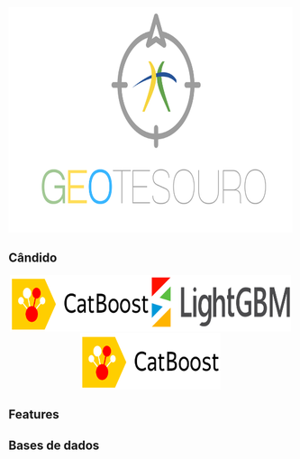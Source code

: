 <p align="center">
  <img width="770" height="400" src="https://github.com/pbizil/geotesouro/blob/main/imgs/2.png">
</p>

## Cândido

<p align="center">
  <img width="250" height="100" src="https://github.com/pbizil/geotesouro/blob/main/imgs/catboost.png"><img width="250" height="100" src="https://github.com/pbizil/geotesouro/blob/main/imgs/lightgbm.png"><img width="250" height="100" src="https://github.com/pbizil/geotesouro/blob/main/imgs/catboost.png">
</p>


## Features

## Bases de dados



